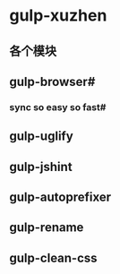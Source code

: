 gulp-xuzhen
===
各个模块
--
## gulp-browser#

### sync so easy so fast#

## gulp-uglify

## gulp-jshint

## gulp-autoprefixer

## gulp-rename

## gulp-clean-css